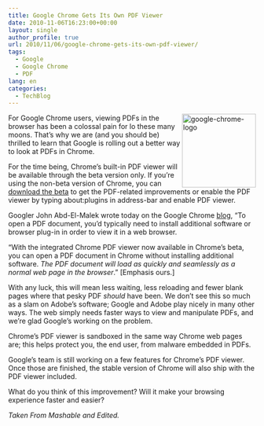 ```yaml
---
title: Google Chrome Gets Its Own PDF Viewer
date: 2010-11-06T16:23:00+00:00
layout: single
author_profile: true
url: 2010/11/06/google-chrome-gets-its-own-pdf-viewer/
tags:
  - Google
  - Google Chrome
  - PDF
lang: en
categories: 
  - TechBlog
---
```

[<img title="google-chrome-logo" border="0" alt="google-chrome-logo" align="right" src="http://lh5.ggpht.com/_vaUVXcmC3OI/TNV56_fMxxI/AAAAAAAADFs/L4DNjjeFbIE/google-chrome-logo_thumb%5B2%5D.png?imgmax=800" width="150" height="150" />](http://lh3.ggpht.com/_vaUVXcmC3OI/TNV54Tm0vbI/AAAAAAAADFo/S77j9LXLXCM/s1600-h/google-chrome-logo%5B4%5D.png)For Google Chrome users, viewing PDFs in the browser has been a colossal pain for lo these many moons. That’s why we are (and you should be) thrilled to learn that Google is rolling out a better way to look at PDFs in Chrome.

For the time being, Chrome’s built-in PDF viewer will be available through the beta version only. If you’re using the non-beta version of Chrome, you can [download the beta](http://www.google.com/intl/en/landing/chrome/beta/) to get the PDF-related improvements or enable the PDF viewer by typing about:plugins in address-bar and enable PDF viewer. 

Googler John Abd-El-Malek wrote today on the Google Chrome [blog](http://chrome.blogspot.com/2010/11/pdf-goodness-in-chrome.html), “To open a PDF document, you’d typically need to install additional software or browser plug-in in order to view it in a web browser.

“With the integrated Chrome PDF viewer now available in Chrome’s beta, you can open a PDF document in Chrome without installing additional software. _The PDF document will load as quickly and seamlessly as a normal web page in the browser_.” [Emphasis ours.]

With any luck, this will mean less waiting, less reloading and fewer blank pages where that pesky PDF _should_ have been. We don’t see this so much as a slam on Adobe’s software; Google and Adobe play nicely in many other ways. The web simply needs faster ways to view and manipulate PDFs, and we’re glad Google’s working on the problem.

Chrome’s PDF viewer is sandboxed in the same way Chrome web pages are; this helps protect you, the end user, from malware embedded in PDFs.

Google’s team is still working on a few features for Chrome’s PDF viewer. Once those are finished, the stable version of Chrome will also ship with the PDF viewer included.

What do you think of this improvement? Will it make your browsing experience faster and easier?

_Taken From Mashable and Edited._